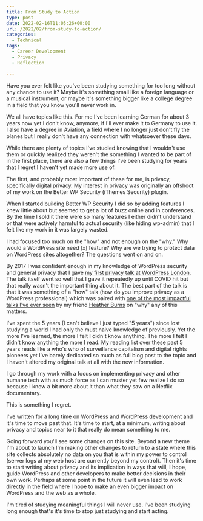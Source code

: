 ```yaml
---
title: From Study to Action
type: post
date: 2022-02-16T11:05:26+00:00
url: /2022/02/from-study-to-action/
categories:
  - Technical
tags:
  - Career Development
  - Privacy
  - Reflection

---
```

Have you ever felt like you've been studying something for too long without any chance to use it? Maybe it's something small like a foreign language or a musical instrument, or maybe it's something bigger like a college degree in a field that you know you'll never work in.

We all have topics like this. For me I've been learning German for about 3 years now yet I don't know, anymore, if I'll ever make it to Germany to use it. I also have a degree in Aviation, a field where I no longer just don't fly the planes but I really don't have any connection with whatsoever these days.

While there are plenty of topics I've studied knowing that I wouldn't use them or quickly realized they weren't the something I wanted to be part of in the first place, there are also a few things I've been studying for years that I regret I haven't yet made more use of.

The first, and probably most important of these for me, is privacy, specifically digital privacy. My interest in privacy was originally an offshoot of my work on the Better WP Security (iThemes Security) plugin.

When I started building Better WP Security I did so by adding features I knew little about but seemed to get a lot of buzz online and in conferences. By the time I sold it there were so many features I either didn't understand or that were actively harmful to actual security (like hiding wp-admin) that I felt like my work in it was largely wasted.

I had focused too much on the "how" and not enough on the "why." Why would a WordPress site need [x] feature? Why are we trying to protect data on WordPress sites altogether? The questions went on and on.

By 2017 I was confident enough in my knowledge of WordPress security and general privacy that I gave [my first privacy talk at WordPress London][1]. The talk itself went so well that I gave it repeatedly up until COVID hit but that really wasn't the important thing about it. The best part of the talk is that it was something of a "how" talk (how do you improve privacy as a WordPress professional) which was paired with [one of the most impactful talks I've ever seen][2] by my friend [Heather Burns][3] on "why" any of this matters.

I've spent the 5 years (I can't believe I just typed "5 years") since lost studying a world I had only the must naive knowledge of previously. Yet the more I've learned, the more I felt I didn't know anything. The more I felt I didn't know anything the more I read. My reading list over these past 5 years reads like a who's who of surveillance capitalism and digital rights pioneers yet I've barely dedicated so much as full blog post to the topic and I haven't altered my original talk at all with the new information.

I go through my work with a focus on implementing privacy and other humane tech with as much force as I can muster yet few realize I do so because I know a bit more about it than what they saw on a Netflix documentary.

This is something I regret.

I've written for a long time on WordPress and WordPress development and it's time to move past that. It's time to start, at a minimum, writing about privacy and topics near to it that really do mean something to me.

Going forward you'll see some changes on this site. Beyond a new theme I'm about to launch I'm making other changes to return to a state where this site collects absolutely no data on you that is within my power to control (server logs at my web host are currently beyond my control). Then it's time to start writing about privacy and its implication in ways that will, I hope, guide WordPress and other developers to make better decisions in their own work. Perhaps at some point in the future it will even lead to work directly in the field where I hope to make an even bigger impact on WordPress and the web as a whole.

I'm tired of studying meaningful things I will never use. I've been studying long enough that's it's time to stop just studying and start acting.

 [1]: https://wordpress.tv/2017/06/02/chris-wiegman-encrypt-all-the-things-practical-encryption-from-ssl-to-email-and-beyond/
 [2]: https://wordpress.tv/2017/06/02/heather-burns-defensive-web-development-protecting-the-web-from-political-uncertainty/
 [3]: https://webdevlaw.uk